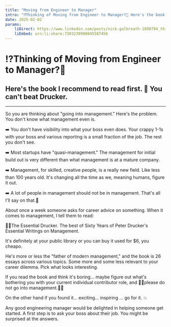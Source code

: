 ```yaml
---
title: "Moving from Engineer to Manager"
intro: "⁉️Thinking of Moving from Engineer to Manager?🙋 Here's the book I recommend to read first. 📖 You can't beat Drucker."
date: 2025-02-02
params:
    liDirect: https://www.linkedin.com/posts/nick-galbreath-1890794_thinking-of-moving-from-engineer-to-manager-activity-7303239993487986688-UsK2
    liEmbed: urn:li:share:7303239990845587456 
---
```

# ⁉️Thinking of Moving from Engineer to Manager?🙋
## Here's the book I recommend to read first. 📖 You can't beat Drucker.

---
So you are thinking about "going into management." Here's the problem. You don't know what management even is.

➡️  You don't have visibility into what your boss even does. Your crappy 1-1s with your boss and various reporting is a small fraction of the job. The rest you don't see. 

➡️  Most startups have "quasi-management." The management for initial build out is very different than what management is at a mature company.

➡️  Management, for skilled, creative people, is a really new field. Like less than 100 years old. It's changing all the time as we, meaning humans, figure it out.

➡️  A lot of people in management should not be in management. That's all I'll say on that.🥺

About once a week someone asks for career advice on something. When it comes to management, I tell them to read:

👀📕The Essential Drucker. The best of Sixty Years of Peter Drucker's Essential Writings on Management.

It's definitely at your public library or you can buy it used for $6, you cheapo.

He's more or less the "father of modern management," and the book is 26 essays across various topics. Some more and some less relevant to your career dilemma. Pick what looks interesting.

If you read the book and think it's boring... maybe figure out what's bothering you with your current individual contributor role, and 🙏🏽please do not go into management.🙏🏽

On the other hand if you found it... exciting... inspiring ... go for it. 💥

Any good engineering manager would be delighted in helping someone get started. A first step is to ask your boss about their job. You might be surprised at the answers.
